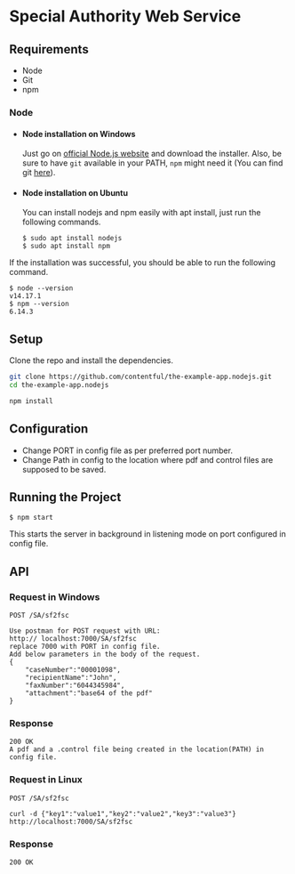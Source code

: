 # Special Authority Web Service

## Requirements

* Node 
* Git
* npm
### Node
- #### Node installation on Windows

  Just go on [official Node.js website](https://nodejs.org/) and download the installer.
Also, be sure to have `git` available in your PATH, `npm` might need it (You can find git [here](https://git-scm.com/)).
- #### Node installation on Ubuntu

  You can install nodejs and npm easily with apt install, just run the following commands.

      $ sudo apt install nodejs
      $ sudo apt install npm
If the installation was successful, you should be able to run the following command.

    $ node --version
    v14.17.1
    $ npm --version
    6.14.3


## Setup
Clone the repo and install the dependencies.

```bash
git clone https://github.com/contentful/the-example-app.nodejs.git
cd the-example-app.nodejs
```

```bash
npm install
```

## Configuration
* Change PORT in config file as per preferred port number.
* Change Path in config to the location where pdf and control files are supposed to be saved.


## Running the Project
```
$ npm start
```
This starts the server in background in listening mode on port configured in config file.

## API

### Request in Windows

`POST /SA/sf2fsc`

    Use postman for POST request with URL:
    http:// localhost:7000/SA/sf2fsc 
    replace 7000 with PORT in config file.
    Add below parameters in the body of the request.
    {
        "caseNumber":"00001098",
        "recipientName":"John",
        "faxNumber":"6044345984",
        "attachment":"base64 of the pdf"
    }

### Response
    200 OK
    A pdf and a .control file being created in the location(PATH) in config file.


### Request in Linux

`POST /SA/sf2fsc`

    curl -d {"key1":"value1","key2":"value2","key3":"value3"} http://localhost:7000/SA/sf2fsc

### Response
    200 OK

